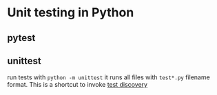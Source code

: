 # Unit testing in Python
## pytest


## unittest
run tests with `python -m unittest` it runs all files with `test*.py` filename format. This is
a shortcut to invoke [test discovery](https://docs.python.org/3/library/unittest.html#test-discovery)
